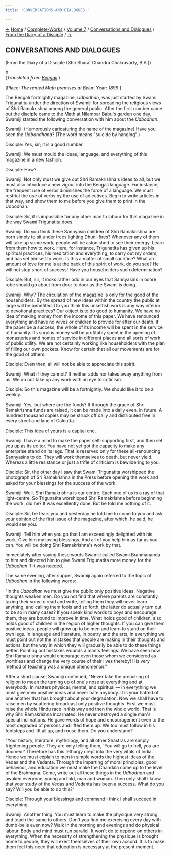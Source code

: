 ```yaml
---
title: 'CONVERSATIONS AND DIALOGUES '

---
```

<div>

[←](scc_ix.htm) [Home](../../../../index.htm) /
[Complete-Works](../../../complete_works.htm) / [Volume
7](../../volume_7_contents.htm) / [Conversations and
Dialogues](../conversations_and_dialogues_contents.htm) / [From the
Diary of a Disciple](from_the_diary_of_a_disciple_contents.htm)
/ [→](scc_xi.htm)

  

## CONVERSATIONS AND DIALOGUES

(From the Diary of a Disciple (Shri Sharat Chandra Chakravarty, B.A.))

X  
(*Translated from [Bengali](swami_shishya_31e7_10.pdf)* )

\[Place: *The rented Math premises at Belur*. Year: *1899*.\]

The Bengali fortnightly magazine, *Udbodhan*, was just started by Swami
Trigunatita under the direction of Swamiji for spreading the religious
views of Shri Ramakrishna among the general public. After the first
number came out the disciple came to the Math at Nilambar Babu's garden
one day. Swamiji started the following conversation with him about the
*Udbodhan*.

Swamiji: (Humorously caricaturing the name of the magazine) Have you
seen the *Udbandhana*? (The word means "suicide by hanging".)

Disciple: Yes, sir; it is a good number.

Swamiji: We must mould the ideas, language, and everything of this
magazine in a new fashion.

Disciple: How?

Swamiji: Not only must we give out Shri Ramakrishna's ideas to all, but
we must also introduce a new vigour into the Bengali language. For
instance, the frequent use of verbs diminishes the force of a language.
We must restrict the use of verbs by the use of adjectives. Begin to
write articles in that way, and show them to me before you give them to
print in the Udbodhan.

Disciple: Sir, it is impossible for any other man to labour for this
magazine in the way Swami Trigunatita does.

Swamiji: Do you think these Sannyasin children of Shri Ramakrishna are
born simply to sit under trees lighting Dhuni-fires? Whenever any of
them will take up some work, people will be astonished to see their
energy. Learn from them how to work. Here, for instance, Trigunatita has
given up his spiritual practices, his meditation and everything, to
carry out my orders, and has set himself to work. Is this a matter of
small sacrifice? What an amount of love for me is at the back of this
spirit of work, do you see? He will not stop short of success! Have you
householders such determination?

Disciple: But, sir, it looks rather odd in our eyes that Sannyasins in
ochre robe should go about from door to door as the Swami is doing.

Swamiji: Why? The circulation of the magazine is only for the good of
the householders. By the spread of new ideas within the country the
public at large will be benefited. Do you think this unselfish work is
any way inferior to devotional practices? Our object is to do good to
humanity. We have no idea of making money from the income of this paper.
We have renounced everything and have no wives or children to provide
for after our death. If the paper be a success, the whole of its income
will be spent in the service of humanity. Its surplus money will be
profitably spent in the opening of monasteries and homes of service in
different places and all sorts of work of public utility. We are not
certainly working like householders with the plan of filling our own
pockets. Know for certain that all our movements are for the good of
others.

Disciple: Even then, all will not be able to appreciate this spirit.

Swamiji: What if they cannot? It neither adds nor takes away anything
from us. We do not take up any work with an eye to criticism.

Disciple: So this magazine will be a fortnightly. We should like it to
be a weekly.

Swamiji: Yes, but where are the funds? If through the grace of Shri
Ramakrishna funds are raised, it can be made into a daily even, in
future. A hundred thousand copies may be struck off daily and
distributed free in every street and lane of Calcutta.

Disciple: This idea of yours is a capital one.

Swamiji: I have a mind to make the paper self-supporting first, and then
set you up as its editor. You have not yet got the capacity to make any
enterprise stand on its legs. That is reserved only for these
all-renouncing Sannyasins to do. They will work themselves to death, but
never yield. Whereas a little resistance or just a trifle of criticism
is bewildering to you.

Disciple: Sir, the other day I saw that Swami Trigunatita worshipped the
photograph of Sri Ramakrishna in the Press before opening the work and
asked for your blessings for the success of the work.

Swamiji: Well, Shri Ramakrishna is our centre. Each one of us is a ray
of that light-centre. So Trigunatita worshipped Shri Ramakrishna before
beginning the work, did he? It was excellently done. But he told me
nothing of it.

Disciple: Sir, he fears you and yesterday he told me to come to you and
ask your opinion of the first issue of the magazine, after which, he
said, he would see you.

Swamiji: Tell him when you go that I am exceedingly delighted with his
work. Give him my loving blessings. And all of you help him as far as
you can. You will be doing Shri Ramakrishna's work by that.

Immediately after saying these words Swamiji called Swami Brahmananda to
him and directed him to give Swami Trigunatita more money for the
*Udbodhan* if it was needed.

The same evening, after supper, Swamiji again referred to the topic of
*Udbodhan* in the following words:

"In the *Udbodhan* we must give the public only positive ideas. Negative
thoughts weaken men. Do you not find that where parents are constantly
taxing their sons to read and write, telling them they will never learn
anything, and calling them fools and so forth, the latter do actually
turn out to be so in many cases? If you speak kind words to boys and
encourage them, they are bound to improve in time. What holds good of
children, also holds good of children in the region of higher thoughts.
If you can give them positive ideas, people will grow up to be men and
learn to stand on their own legs. In language and literature, in poetry
and the arts, in everything we must point out not the mistakes that
people are making in their thoughts and actions, but the way in which
they will gradually be able to do these things better. Pointing out
mistakes wounds a man's feelings. We have seen how Shri Ramakrishna
would encourage even those whom we considered as worthless and change
the very course of their lives thereby! His very method of teaching was
a unique phenomenon."

After a short pause, Swamiji continued, "Never take the preaching of
religion to mean the turning up of one's nose at everything and at
everybody. In matters physical, mental, and spiritual — in everything we
must give men positive ideas and never hate anybody. It is your hatred
of one another that has brought about your degradation. Now we shall
have to raise men by scattering broadcast only positive thoughts. First
we must raise the whole Hindu race in this way and then the whole world.
That is why Shri Ramakrishna incarnated. He never destroyed a single
man's special inclinations. He gave words of hope and encouragement even
to the most degraded of persons and lifted them up. We too must follow
in his footsteps and lift all up, and rouse them. Do you understand?

"Your history, literature, mythology, and all other Shastras are simply
frightening people. They are only telling them, 'You will go to hell,
you are doomed!' Therefore has this lethargy crept into the very vitals
of India. Hence we must explain to men in simple words the highest ideas
of the Vedas and the Vedanta. Through the imparting of moral principles,
good behaviour, and education we must make the Chandâla come up to the
level of the Brahmana. Come, write out all these things in the
*Udbodhan* and awaken everyone, young and old, man and woman. Then only
shall I know that your study of the Vedas and Vedanta has been a
success. What do you say? Will you be able to do this?"

Disciple: Through your blessings and command I think I shall succeed in
everything.

Swamiji: Another thing. You must learn to make the physique very strong
and teach the same to others. Don't you find me exercising every day
with dumb-bells even now? Walk in the morning and evenings and do
physical labour. Body and mind must run parallel. It won't do to depend
on others in everything. When the necessity of strengthening the
physique is brought home to people, they will exert themselves of their
own accord. It is to make them feel this need that education is
necessary at the present moment.

</div>
